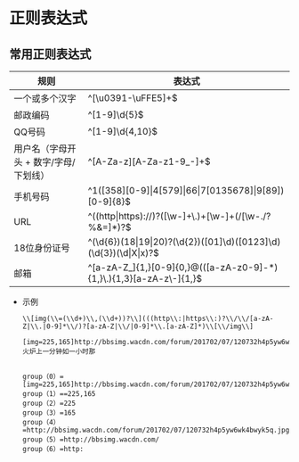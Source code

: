# 正则表达式

## 常用正则表达式

|规则|表达式|
|---|---|
|一个或多个汉字|^[\u0391-\uFFE5]+$|
|邮政编码|^[1-9]\d{5}$|
|QQ号码|^[1-9]\d{4,10}$|
|用户名（字母开头 + 数字/字母/下划线）|^[A-Za-z][A-Za-z1-9_-]+$|
|手机号码|^1([358][0-9]\|4[579]\|66\|7[0135678]\|9[89])[0-9]{8}$|
|URL|^((http\|https)://)?([\w-]+\\.)+[\w-]+(/[\w-./?%&=]*)?$|
|18位身份证号|^(\d{6})(18\|19\|20)?(\d{2})([01]\d)([0123]\d)(\d{3})(\d\|X\|x)?$|
|邮箱|^[a-zA-Z_]{1,}[0-9]{0,}@(([a-zA-z0-9]-*){1,}\\.){1,3}[a-zA-z\\-]{1,}$|

- 示例

    ```
    \\[img(\\=(\\d+)\\,(\\d+))?\\](((http\\:|https\\:)?\\/\\/[a-zA-Z|\\.|0-9]*\\/)?[a-zA-Z|\\/|0-9]*\\.[a-zA-Z]*)\\[\\/img\\]

    [img=225,165]http://bbsimg.wacdn.com/forum/201702/07/120732h4p5yw6wk4bwyk5q.jpg[/img]火炉上一分钟如一小时那


    group（0）=[img=225,165]http://bbsimg.wacdn.com/forum/201702/07/120732h4p5yw6wk4bwyk5q.jpg[/img]
    group（1）==225,165
    group（2）=225
    group（3）=165
    group（4）=http://bbsimg.wacdn.com/forum/201702/07/120732h4p5yw6wk4bwyk5q.jpg
    group（5）=http://bbsimg.wacdn.com/
    group（6）=http:
    ```
